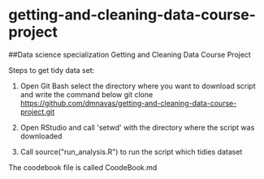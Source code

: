 # getting-and-cleaning-data-course-project
##Data science specialization Getting and Cleaning Data Course Project

Steps to get tidy data set:

1. Open Git Bash select the directory where you want to download script and write the command below
	git clone https://github.com/dmnavas/getting-and-cleaning-data-course-project.git

2. Open RStudio and call 'setwd' with the directory where the script was downloaded

3. Call source("run_analysis.R") to run the script which tidies dataset

The coodebook file is called CoodeBook.md


